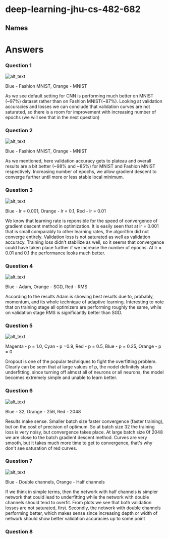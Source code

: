 # deep-learning-jhu-cs-482-682

## Names

# Answers
### Question 1
![alt_text](https://github.com/deep-learning-jhu/p02-fashion-mnist-team7/blob/master/screenshots/default_mnist_vs_fashion.png)

Blue - Fashion MNIST, Orange - MNIST

As we see default setting for CNN is performing much better on MNIST (~97%) dataset rather than on Fashion MNIST(~87%). Looking at validation accuracies and losses we can conclude that validation curves are not saturated, so there is a room for improvement with increasing number of epochs (we will see that in the next question)

### Question 2
![alt_text](https://github.com/deep-learning-jhu/p02-fashion-mnist-team7/blob/master/screenshots/default_mnist_vs_fashion_epochs_20.png)

Blue - Fashion MNIST, Orange - MNIST

As we mentioned, here validation accuracy gets to plateau and overall results are a bit better (~98% and ~85%) for MNIST and Fashion MNIST respectively. Increasing number of epochs, we allow gradient descent to converge further until more or less stable local minimum.

### Question 3
![alt_text](https://github.com/deep-learning-jhu/p02-fashion-mnist-team7/blob/master/screenshots/fashion_mnist_epochs_20_lr_0.1_0.01_0.001.png)

Blue - lr = 0.001, Orange - lr = 0.1, Red - lr = 0.01

We know that learning rate is reponsible for the speed of convergence of gradient descent method in optimization. It is easily seen that at lr = 0.001 that is small comparably to other learning rates, the algorithm did not converge entirely. Validation loss is not saturated as well as validation accuracy. Training loss didn't stabilize as well, so it seems that convergence could have taken place further if we increase the number of epochs. At lr = 0.01 and 0.1 the performance looks much better.

### Question 4
![alt_text](https://github.com/deep-learning-jhu/p02-fashion-mnist-team7/blob/master/screenshots/fashion_mnist_optimizers.png)

Blue - Adam, Orange - SGD, Red - RMS

According to the results Adam is showing best results due to, probably, momentum, and its whole technique of adaptive learning. Interesting to note that on training stage all optimizers are performing roughly the same, while on validation stage RMS is significantly better than SGD.

### Question 5
![alt_text](https://github.com/deep-learning-jhu/p02-fashion-mnist-team7/blob/master/screenshots/fashion_mnist_dropouts.png)

Magenta - p = 1.0, Cyan - p =0.9, Red - p = 0.5, Blue - p = 0.25, Orange - p = 0

Dropout is one of the popular techniques to fight the overfitting problem. Clearly can be seen that at large values of p, the nodel definitely starts underfitting, since turning off almost all of neurons or all neurons, the model becomes extremely simple and unable to learn better.

### Question 6
![alt_text](https://github.com/deep-learning-jhu/p02-fashion-mnist-team7/blob/master/screenshots/fashion_mnist_batch_sizes.png)

Blue - 32, Orange - 256, Red - 2048

Results make sense. Smaller batch size faster convergence (faster training), but on the cost of precision of optimum. So at batch size 32 the training loss is very noisy, but convergence takes place. At large batch size 0f 2048 we are close to the batch gradient descent method. Curves are very smooth, but it takes much more time to get to convergence, that's why don't see saturation of red curves. 

### Question 7
![alt_text](https://github.com/deep-learning-jhu/p02-fashion-mnist-team7/blob/master/screenshots/fashion_mnist_channels_double_half.png)

Blue - Double channels, Orange - Half channels

If we think in simple terms, then the network with half channels is simpler network that could lead to underfitting while the network with double channels should tend to overfit. From plots we see that both validation losses are not saturated, first. Secondly, the network with double channels performing better, which makes sense since increasing depth or width of network should show better validation accuracies up to some point

### Question 8


